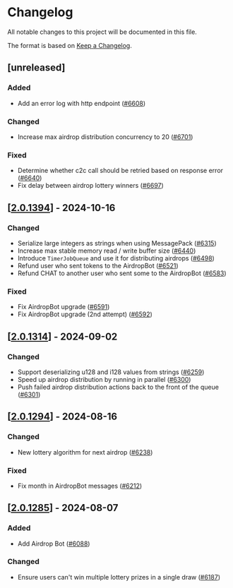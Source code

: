 # Changelog

All notable changes to this project will be documented in this file.

The format is based on [Keep a Changelog](https://keepachangelog.com/en/1.0.0/).

## [unreleased]

### Added

- Add an error log with http endpoint ([#6608](https://github.com/open-chat-labs/open-chat/pull/6608))

### Changed

- Increase max airdrop distribution concurrency to 20 ([#6701](https://github.com/open-chat-labs/open-chat/pull/6701))

### Fixed

- Determine whether c2c call should be retried based on response error ([#6640](https://github.com/open-chat-labs/open-chat/pull/6640))
- Fix delay between airdrop lottery winners ([#6697](https://github.com/open-chat-labs/open-chat/pull/6697))

## [[2.0.1394](https://github.com/open-chat-labs/open-chat/releases/tag/v2.0.1394-airdrop_bot)] - 2024-10-16

### Changed

- Serialize large integers as strings when using MessagePack ([#6315](https://github.com/open-chat-labs/open-chat/pull/6315))
- Increase max stable memory read / write buffer size ([#6440](https://github.com/open-chat-labs/open-chat/pull/6440))
- Introduce `TimerJobQueue` and use it for distributing airdrops ([#6498](https://github.com/open-chat-labs/open-chat/pull/6498))
- Refund user who sent tokens to the AirdropBot ([#6521](https://github.com/open-chat-labs/open-chat/pull/6521))
- Refund CHAT to another user who sent some to the AirdropBot ([#6583](https://github.com/open-chat-labs/open-chat/pull/6583))

### Fixed

- Fix AirdropBot upgrade ([#6591](https://github.com/open-chat-labs/open-chat/pull/6591))
- Fix AirdropBot upgrade (2nd attempt) ([#6592](https://github.com/open-chat-labs/open-chat/pull/6592))

## [[2.0.1314](https://github.com/open-chat-labs/open-chat/releases/tag/v2.0.1314-airdrop_bot)] - 2024-09-02

### Changed

- Support deserializing u128 and i128 values from strings ([#6259](https://github.com/open-chat-labs/open-chat/pull/6259))
- Speed up airdrop distribution by running in parallel ([#6300](https://github.com/open-chat-labs/open-chat/pull/6300))
- Push failed airdrop distribution actions back to the front of the queue ([#6301](https://github.com/open-chat-labs/open-chat/pull/6301))

## [[2.0.1294](https://github.com/open-chat-labs/open-chat/releases/tag/v2.0.1294-airdrop_bot)] - 2024-08-16

### Changed

- New lottery algorithm for next airdrop ([#6238](https://github.com/open-chat-labs/open-chat/pull/6238))

### Fixed

- Fix month in AirdropBot messages ([#6212](https://github.com/open-chat-labs/open-chat/pull/6212))

## [[2.0.1285](https://github.com/open-chat-labs/open-chat/releases/tag/v2.0.1285-airdrop_bot)] - 2024-08-07

### Added

- Add Airdrop Bot ([#6088](https://github.com/open-chat-labs/open-chat/pull/6088))

### Changed

- Ensure users can't win multiple lottery prizes in a single draw ([#6187](https://github.com/open-chat-labs/open-chat/pull/6187))
